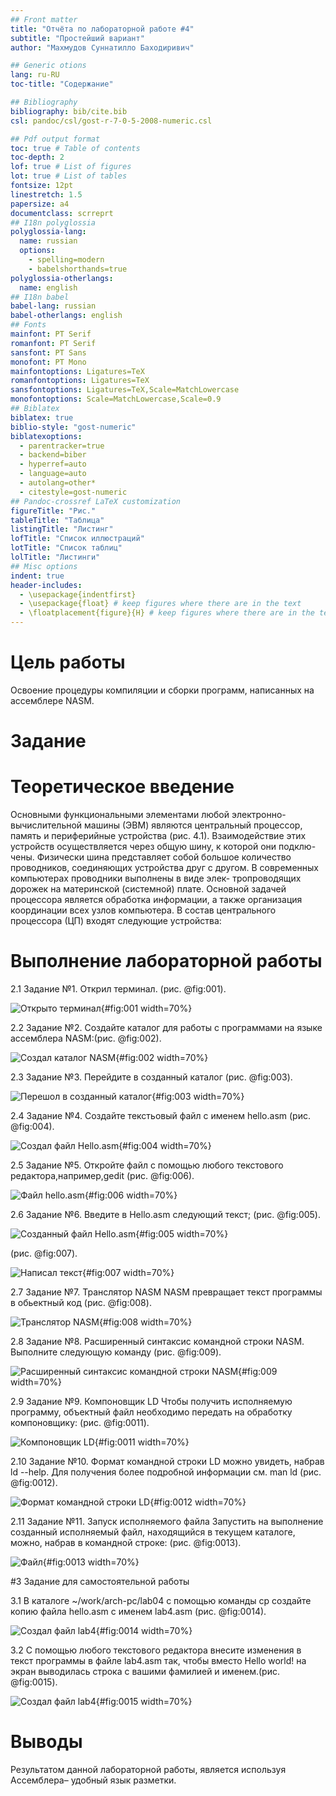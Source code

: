 ```yaml
---
## Front matter
title: "Oтчёта по лабораторной работе #4"
subtitle: "Простейший вариант"
author: "Махмудов Суннатилло Баходиривич"

## Generic otions
lang: ru-RU
toc-title: "Содержание"

## Bibliography
bibliography: bib/cite.bib
csl: pandoc/csl/gost-r-7-0-5-2008-numeric.csl

## Pdf output format
toc: true # Table of contents
toc-depth: 2
lof: true # List of figures
lot: true # List of tables
fontsize: 12pt
linestretch: 1.5
papersize: a4
documentclass: scrreprt
## I18n polyglossia
polyglossia-lang:
  name: russian
  options:
	- spelling=modern
	- babelshorthands=true
polyglossia-otherlangs:
  name: english
## I18n babel
babel-lang: russian
babel-otherlangs: english
## Fonts
mainfont: PT Serif
romanfont: PT Serif
sansfont: PT Sans
monofont: PT Mono
mainfontoptions: Ligatures=TeX
romanfontoptions: Ligatures=TeX
sansfontoptions: Ligatures=TeX,Scale=MatchLowercase
monofontoptions: Scale=MatchLowercase,Scale=0.9
## Biblatex
biblatex: true
biblio-style: "gost-numeric"
biblatexoptions:
  - parentracker=true
  - backend=biber
  - hyperref=auto
  - language=auto
  - autolang=other*
  - citestyle=gost-numeric
## Pandoc-crossref LaTeX customization
figureTitle: "Рис."
tableTitle: "Таблица"
listingTitle: "Листинг"
lofTitle: "Список иллюстраций"
lotTitle: "Список таблиц"
lolTitle: "Листинги"
## Misc options
indent: true
header-includes:
  - \usepackage{indentfirst}
  - \usepackage{float} # keep figures where there are in the text
  - \floatplacement{figure}{H} # keep figures where there are in the text
---
```


# Цель работы

Освоение процедуры компиляции и сборки программ, написанных на ассемблере NASM.

# Задание

# Теоретическое введение
 
Основными функциональными элементами любой электронно-вычислительной машины
(ЭВМ) являются центральный процессор, память и периферийные устройства (рис. 4.1).
Взаимодействие этих устройств осуществляется через общую шину, к которой они подклю-
чены. Физически шина представляет собой большое количество проводников, соединяющих
устройства друг с другом. В современных компьютерах проводники выполнены в виде элек-
тропроводящих дорожек на материнской (системной) плате.
Основной задачей процессора является обработка информации, а также организация
координации всех узлов компьютера. В состав центрального процессора (ЦП) входят
следующие устройства:



# Выполнение лабораторной работы

 2.1 Задание №1.
Открил терминал. (рис. @fig:001).

![Открыто терминал](image/fig1.jpg){#fig:001 width=70%}


2.2 Задание №2.
Создайте каталог для работы с программами на языке ассемблера NASM:(рис. @fig:002).
 
 
![Создал каталог NASM](image/fig2.jpg){#fig:002 width=70%}


2.3 Задание №3.
Перейдите в созданный каталог (рис. @fig:003).


![Перешол в созданный каталог](image/fig3.jpg){#fig:003 width=70%}



2.4 Задание №4.
Создайте текстьовый файл с именем hello.asm (рис. @fig:004).


![Создал файл Hello.asm](image/fiп4.jpg){#fig:004 width=70%}



2.5 Задание №5.
Откройте файл с помощью любого текстового редактора,например,gedit (рис. @fig:006).


![Файл hello.asm](image/fig6.jpg){#fig:006 width=70%}


2.6 Задание №6.
Введите в  Hello.asm следующий текст; (рис. @fig:005).


![Созданный файл Hello.asm](image/fig5.jpg){#fig:005 width=70%} 

(рис. @fig:007).

![Написал текст](image/fig7.jpg){#fig:007 width=70%} 



2.7 Задание №7.
Транслятор NASM
NASM превращает текст программы в обьектный код (рис. @fig:008).


![Транслятор NASM](image/fig8.jpg){#fig:008 width=70%}


2.8 Задание №8.
Расширенный синтаксис командной строки NASM.
Выполните следующую команду (рис. @fig:009).


![Расширенный синтаксис командной строки NASM](image/fig9.jpg){#fig:009 width=70%}



2.9 Задание №9.
Компоновщик LD
Чтобы получить исполняемую программу, объектный файл
необходимо передать на обработку компоновщику: (рис. @fig:0011).


![Компоновщик LD](image/fig11.jpg){#fig:0011 width=70%}



2.10 Задание №10.
Формат командной строки LD можно увидеть, набрав ld --help. Для получения более
подробной информации см. man ld (рис. @fig:0012).


![Формат командной строки LD](image/fig12.jpg){#fig:0012 width=70%}



2.11 Задание №11.
Запуск исполняемого файла
Запустить на выполнение созданный исполняемый файл, находящийся в текущем каталоге,
можно, набрав в командной строке: (рис. @fig:0013).


![Файл](image/fig13.jpg){#fig:0013 width=70%}



#3 Задание для самостоятельной работы


3.1 В каталоге ~/work/arch-pc/lab04 с помощью команды cp создайте копию файла
hello.asm с именем lab4.asm (рис. @fig:0014).

![Создал файл lab4](image/fig14.jpg){#fig:0014 width=70%}


3.2 С помощью любого текстового редактора внесите изменения в текст программы в
файле lab4.asm так, чтобы вместо Hello world! на экран выводилась строка с вашими
фамилией и именем.(рис. @fig:0015).


![Создал файл lab4](image/fig15.jpg){#fig:0015 width=70%}

# Выводы

Результатом данной лабораторной работы, является используя Ассемблера– удобный язык разметки.

